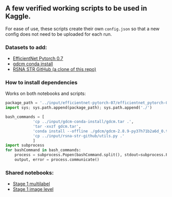 ## A few verified working scripts to be used in Kaggle.

For ease of use, these scripts create their own `config.json` so that a new config does not need to be uploaded for each run.

### Datasets to add:
- [EfficientNet Pytorch 0.7](https://www.kaggle.com/tunguz/efficientnet-pytorch-07)
- [gdcm conda install](https://www.kaggle.com/ronaldokun/gdcm-conda-install)
- [RSNA STR GitHub (a clone of this repo)](www.kaggle.com/dataset/f4127c3bf3b0b540d8d17e1b4f1bddbe4ea05231c9613619e8ccd745c7dd2b17)

### How to install dependencies
Works on both notebooks and scripts:
```python
package_path = '../input/efficientnet-pytorch-07/efficientnet_pytorch-0.7.0'
import sys; sys.path.append(package_path); sys.path.append('./')

bash_commands = [
            'cp ../input/gdcm-conda-install/gdcm.tar .',
            'tar -xvzf gdcm.tar',
            'conda install --offline ./gdcm/gdcm-2.8.9-py37h71b2a6d_0.tar.bz2',
            'cp ../input/rsna-str-github/utils.py .'
            ]
import subprocess
for bashCommand in bash_commands:
    process = subprocess.Popen(bashCommand.split(), stdout=subprocess.PIPE)
    output, error = process.communicate()
```

### Shared notebooks:
- [Stage 1 multilabel](https://www.kaggle.com/stanleyjzheng/rsna-github-multilabel-testing?scriptVersionId=46463393)
- [Stage 1 image level](https://www.kaggle.com/stanleyjzheng/rsna-github-image-level-testing?scriptVersionId=46465661)
